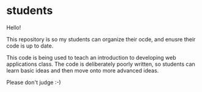 # students
Hello!

This repository is so my students can organize their ocde, and enusre their code is up to date. 

This code is being used to teach an introduction to developing web applications class. The code is deliberately poorly written, so students can learn basic ideas and then move onto more advanced ideas.

Please don't judge :-) 
